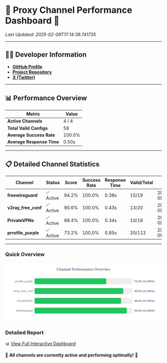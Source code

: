 # 🌟 Proxy Channel Performance Dashboard 🌟

_Last Updated: 2025-02-09T17:14:39.741735_

---

## 👩‍💻 Developer Information

- **[GitHub Profile](https://github.com/4n0nymou3)**  
- **[Project Repository](https://github.com/4n0nymou3/multi-proxy-config-fetcher)**  
- **[X (Twitter)](https://x.com/4n0nymou3)**  

---

## 📊 Performance Overview

| Metric                | Value       |
|-----------------------|-------------|
| **Active Channels**   | 4 / 4       |
| **Total Valid Configs** | 58          |
| **Average Success Rate** | 100.0%      |
| **Average Response Time** | 0.50s       |

---

## 📋 Detailed Channel Statistics

| Channel          | Status     | Score  | Success Rate | Response Time | Valid/Total | Last Success               |
|------------------|------------|--------|--------------|---------------|-------------|----------------------------|
| **freewireguard**  | ✅ Active  | 94.2%  | 100.0% | 0.38s         | 15/19       | 2025-02-09T17:14:39.739914 |
| **v2ray_free_conf**  | ✅ Active  | 90.6%  | 100.0% | 0.43s         | 13/20       | 2025-02-09T17:14:38.950271 |
| **PrivateVPNs**  | ✅ Active  | 88.4%  | 100.0% | 0.34s         | 10/18       | 2025-02-09T17:14:39.334898 |
| **prrofile_purple**  | ✅ Active  | 73.2%  | 100.0% | 0.85s         | 20/112       | 2025-02-09T17:14:38.470498 |

---

### Quick Overview
<div align="center">
  <a href="https://raw.githubusercontent.com/nullluser/NullRepo/refs/heads/main/assets/channel_stats_chart.svg">
    <img src="https://raw.githubusercontent.com/nullluser/NullRepo/refs/heads/main/assets/channel_stats_chart.svg" alt="Source Performance Statistics" width="800">
  </a>
</div>

### Detailed Report
📊 [View Full Interactive Dashboard](https://htmlpreview.github.io/?https://github.com/nullluser/NullRepo/blob/main/assets/performance_report.html)

🎉 **All channels are currently active and performing optimally!** 🎉
